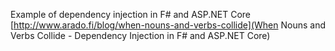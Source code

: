 Example of dependency injection in F# and ASP.NET Core
[http://www.arado.fi/blog/when-nouns-and-verbs-collide](When Nouns and Verbs Collide - Dependency Injection in F# and ASP.NET Core)
